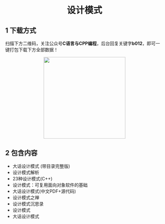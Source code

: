 <h1 align="center">设计模式</h1>

## 1 下载方式

扫描下方二维码，关注公众号**C语言与CPP编程**，后台回复关键字**b012**，即可一键打包下载下方全部数据！

<p align="center">
    <img src="http://oss.interviewguide.cn/img/202304210025124.jpg" width="260" height="260"></img>
</p>


## 2 包含内容

- 大话设计模式 (带目录完整版) 
- 设计模式解析 
- 23种设计模式(C++) 
- 设计模式：可复用面向对象软件的基础 
- 大话设计模式(中文PDF+源代码) 
- 设计模式之禅 
- 设计模式沉思录  
- 设计模式 
- 大话设计模式 